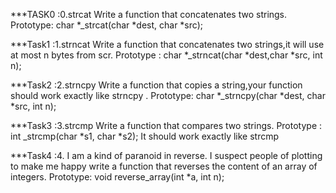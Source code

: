 ***TASK0 :0.strcat
     Write a function that concatenates two strings. Prototype: char *_strcat(char *dest, char *src);

***Task1 :1.strncat
   Write a function that concatenates two strings,it will use at most n bytes from scr. Prototype : char *_strncat(char *dest,char *src, int n);

***Task2 :2.strncpy
   Write a function that copies a string,your function should work exactly like strncpy . Prototype: char *_strncpy(char *dest, char *src, int n);

***Task3 :3.strcmp
   Write a function that compares two strings. Prototype : int _strcmp(char *s1, char *s2);
    It should work exactly like strcmp

***Task4 :4. I am a kind of paranoid in reverse. I suspect people of plotting to make me happy
    write a function that reverses the content of an array of integers. Prototype: void reverse_array(int *a, int n);


